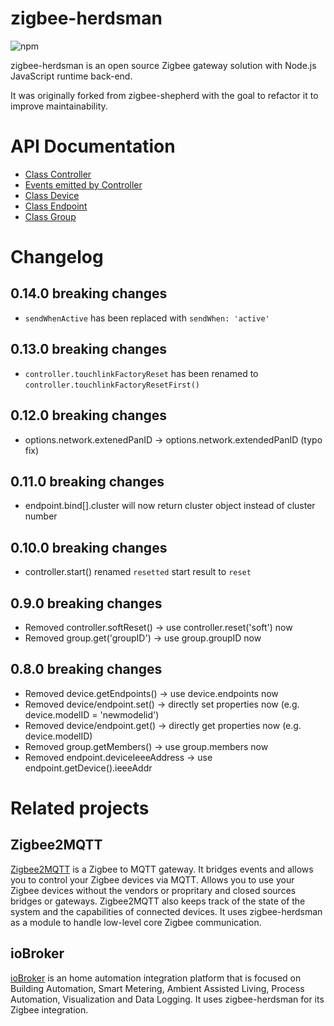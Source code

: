 # zigbee-herdsman

![npm](https://img.shields.io/npm/v/zigbee-herdsman)

zigbee-herdsman is an open source Zigbee gateway solution with Node.js JavaScript runtime back-end.

It was originally forked from zigbee-shepherd with the goal to refactor it to improve maintainability.

# API Documentation

* [Class Controller](docs/api/classes/_src_controller_controller_.controller.md)
* [Events emitted by Controller](docs/api/modules/_src_controller_events_.md)
* [Class Device](docs/api/classes/_src_controller_model_device_.device.md)
* [Class Endpoint](docs/api/classes/_src_controller_model_endpoint_.endpoint.md)
* [Class Group](docs/api/classes/_src_controller_model_group_.group.md)


# Changelog

## 0.14.0 breaking changes
- `sendWhenActive` has been replaced with `sendWhen: 'active'`

## 0.13.0 breaking changes
- `controller.touchlinkFactoryReset` has been renamed to `controller.touchlinkFactoryResetFirst()`

## 0.12.0 breaking changes
- options.network.extenedPanID -> options.network.extendedPanID (typo fix)

## 0.11.0 breaking changes
- endpoint.bind[].cluster will now return cluster object instead of cluster number

## 0.10.0 breaking changes
- controller.start() renamed `resetted` start result to `reset`

## 0.9.0 breaking changes
- Removed controller.softReset() -> use controller.reset('soft') now
- Removed group.get('groupID') -> use group.groupID now

## 0.8.0 breaking changes
- Removed device.getEndpoints() -> use device.endpoints now
- Removed device/endpoint.set() -> directly set properties now (e.g. device.modelID = 'newmodelid')
- Removed device/endpoint.get() -> directly get properties now (e.g. device.modelID)
- Removed group.getMembers() -> use group.members now
- Removed endpoint.deviceIeeeAddress -> use endpoint.getDevice().ieeeAddr

# Related projects

## Zigbee2MQTT

[Zigbee2MQTT](https://github.com/Koenkk/zigbee2mqtt) is a Zigbee to MQTT gateway. It bridges events and allows you to control your Zigbee devices via MQTT. Allows you to use your Zigbee devices without the vendors or propritary and closed sources bridges or gateways. Zigbee2MQTT also keeps track of the state of the system and the capabilities of connected devices. It uses zigbee-herdsman as a module to handle low-level core Zigbee communication. 

## ioBroker

[ioBroker](https://github.com/ioBroker) is an home automation integration platform that is focused on Building Automation, Smart Metering, Ambient Assisted Living, Process Automation, Visualization and Data Logging. It uses zigbee-herdsman for its Zigbee integration.
